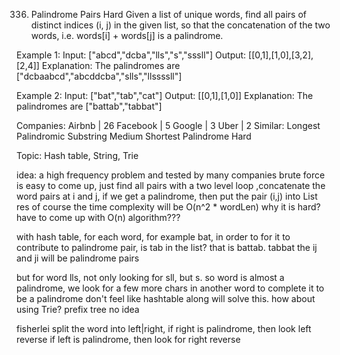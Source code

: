 336. Palindrome Pairs
Hard
Given a list of unique words, find all pairs of distinct indices (i, j) in the given list, so that the concatenation of the two words, i.e. words[i] + words[j] is a palindrome.

Example 1:
Input: ["abcd","dcba","lls","s","sssll"]
Output: [[0,1],[1,0],[3,2],[2,4]] 
Explanation: The palindromes are ["dcbaabcd","abcddcba","slls","llssssll"]

Example 2:
Input: ["bat","tab","cat"]
Output: [[0,1],[1,0]] 
Explanation: The palindromes are ["battab","tabbat"]

Companies: Airbnb | 26 Facebook | 5 Google | 3 Uber | 2
Similar:
Longest Palindromic Substring Medium
Shortest Palindrome Hard

Topic: 
Hash table, String, Trie

idea: 
a high frequency problem and tested by many companies
brute force is easy to come up, just find all pairs with a two level loop
,concatenate the word pairs at i and j, if we get a palindrome, then put the pair (i,j) into List<Pair> res
of course the time complexity will be O(n^2 * wordLen)
why it is hard? have to come up with O(n) algorithm???

with hash table, 
for each word, for example bat, in order to for it to contribute to palindrome pair, is tab in the list? that is battab.  tabbat 
the ij and ji will be palindrome pairs

but for word lls, not only looking for sll, but s. so word is almost a palindrome, we look for a few more chars in another word to complete it to be a palindrome 
don't feel like hashtable along will solve this. 
how about using Trie? prefix tree
no idea

fisherlei    split the word into left|right, if right is palindrome, then look left reverse
  if left is palindrome, then look for right reverse
 
